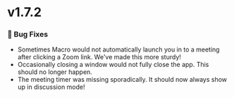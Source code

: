 # v1.7.2

### 🦗 Bug Fixes
 - Sometimes Macro would not automatically launch you in to a meeting after clicking a Zoom link. We've made this more sturdy!
 - Occasionally closing a window would not fully close the app. This should no longer happen.
 - The meeting timer was missing sporadically. It should now always show up in discussion mode!
